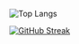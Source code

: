 ![Top Langs](https://github-readme-stats.vercel.app/api/top-langs/?username=kkkovalov&layout=compact&exclude_repo=django_library,CarLib)



[![GitHub Streak](https://streak-stats.demolab.com/?user=kkkovalov)](https://git.io/streak-stats)
